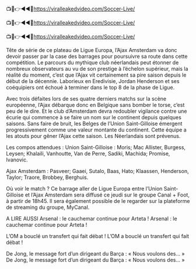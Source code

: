 📺📱👉◄◄🔴https://viralleakedvideo.com/Soccer-Live/

📺📱👉◄◄🔴https://viralleakedvideo.com/Soccer-Live/

📺📱👉◄◄🔴https://viralleakedvideo.com/Soccer-Live/

Tête de série de ce plateau de Ligue Europa, l’Ajax Amsterdam va donc devoir passer par la case des barrages pour poursuivre sa route dans cette compétition. Le parcours du mythique club néerlandais peut étonner de nombreux observateurs au vu de son prestige à l’échelon supérieur, mais la réalité du moment, c’est que l’Ajax vit certainement sa pire saison depuis le début de la décennie. Laborieux en Eredivisie, Jordan Henderson et ses coéquipiers ont échoué à terminer dans le top 8 de la phase de Ligue.

Avec trois défaites lors de ses quatre derniers matchs sur la scène européenne, l’Ajax débarque donc en Belgique sans bomber le torse, c’est peu de le dire. Et le club d’Amsterdam devra redoubler vigilance contre une écurie qui commence à se faire un nom sur le continent depuis quelques saisons. Sans faire de bruit, les Belges de l’Union Saint-Gilloise émergent progressivement comme une valeur montante du continent. Cette équipe a les atouts pour gêner l’Ajax cette saison. Les Néerlandais sont prévenus.


Les compos attendues :
Union Saint-Gilloise : Moris; Mac Allister, Burgess, Leysen; Khalaili, Vanhoutte, Van de Perre, Sadiki, Machida; Promise, Ivanovic.

Ajax Amsterdam : Pasveer; Gaaei, Sutalo, Baas, Hato; Klaassen, Henderson, Taylor; Traore, Brobbey, Berghuis.

Où voir le match ?
Ce barrage aller de Ligue Europa entre l’Union Saint-Gilloise et l’Ajax Amsterdam sera diffusé ce jeudi sur le groupe Canal + Foot, à partir de 18h45. Il sera également possible de le regarder sur la plateforme de streaming du groupe, MyCanal.

A LIRE AUSSI
Arsenal : le cauchemar continue pour Arteta !
Arsenal : le cauchemar continue pour Arteta !

L’OM a bouclé un transfert qui fait débat !
L’OM a bouclé un transfert qui fait débat !

De Jong, le message fort d’un dirigeant du Barça : « Nous voulons des… »
De Jong, le message fort d’un dirigeant du Barça : « Nous voulons des… »
